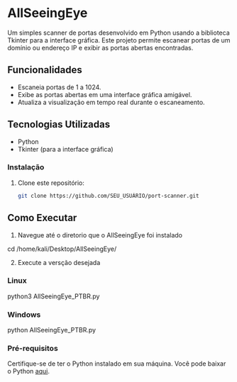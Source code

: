 # AllSeeingEye

Um simples scanner de portas desenvolvido em Python usando a biblioteca Tkinter para a interface gráfica. Este projeto permite escanear portas de um domínio ou endereço IP e exibir as portas abertas encontradas.

## Funcionalidades

- Escaneia portas de 1 a 1024.
- Exibe as portas abertas em uma interface gráfica amigável.
- Atualiza a visualização em tempo real durante o escaneamento.

## Tecnologias Utilizadas

- Python
- Tkinter (para a interface gráfica)

### Instalação

1. Clone este repositório:
   ```bash
   git clone https://github.com/SEU_USUÁRIO/port-scanner.git


## Como Executar

1. Navegue até o diretorio que o AllSeeingEye foi instalado 

cd /home/kali/Desktop/AllSeeingEye/

2. Execute a versção desejada

### Linux 
  python3 AllSeeingEye_PTBR.py

### Windows
  python AllSeeingEye_PTBR.py

### Pré-requisitos

Certifique-se de ter o Python instalado em sua máquina. Você pode baixar o Python [aqui](https://www.python.org/downloads/).

